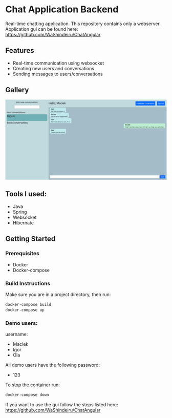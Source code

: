 # Chat Application Backend

Real-time chatting application. This repository contains only a webserver. Application gui can be found here: 
https://github.com/WaShindeiru/ChatAngular

## Features

* Real-time communication using websocket
* Creating new users and conversations
* Sending messages to users/conversations

## Gallery

<div>
<img src="./docs/image.png" alt="Chat">
</div>

## Tools I used:

* Java
* Spring
* Websocket
* Hibernate

## Getting Started

### Prerequisites
* Docker
* Docker-compose

### Build Instructions

Make sure you are in a project directory, then run:

```bash
docker-compose build
docker-compose up
```

### Demo users:
username:
* Maciek
* Igor
* Ola

All demo users have the following password:
- 123

To stop the container run:
```bash
docker-compose down
```

If you want to use the gui follow the steps listed here: 
https://github.com/WaShindeiru/ChatAngular